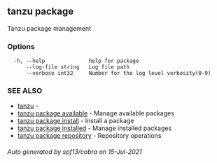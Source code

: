 ## tanzu package

Tanzu package management

### Options

```
  -h, --help              help for package
      --log-file string   Log file path
      --verbose int32     Number for the log level verbosity(0-9)
```

### SEE ALSO

* [tanzu](tanzu.md)	 - 
* [tanzu package available](tanzu_package_available.md)	 - Manage available packages
* [tanzu package install](tanzu_package_install.md)	 - Install a package
* [tanzu package installed](tanzu_package_installed.md)	 - Manage installed packages
* [tanzu package repository](tanzu_package_repository.md)	 - Repository operations

###### Auto generated by spf13/cobra on 15-Jul-2021
